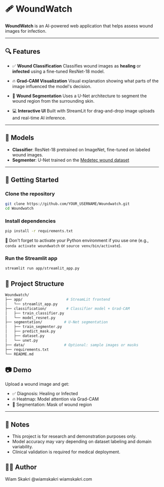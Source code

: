 # 🩹 WoundWatch

**WoundWatch** is an AI-powered web application that helps assess wound images for infection.

---

## 🔍 Features

- ✅ **Wound Classification**
  Classifies wound images as **healing** or **infected** using a fine-tuned ResNet-18 model.

- 🔥 **Grad-CAM Visualization**
  Visual explanation showing what parts of the image influenced the model's decision.

- 🎯 **Wound Segmentation**
  Uses a U-Net architecture to segment the wound region from the surrounding skin.

- 💻 **Interactive UI**
  Built with StreamLit for drag-and-drop image uploads and real-time AI inference.

---

## 🧠 Models

- **Classifier**: ResNet-18 pretrained on ImageNet, fine-tuned on labeled wound images.
- **Segmenter**: U-Net trained on the [Medetec wound dataset](https://www.kaggle.com/data)

---

## 🚀 Getting Started

### Clone the repository

```bash
git clone https://github.com/YOUR_USERNAME/Woundwatch.git
cd Woundwatch
```

### Install dependencies

```bash
pip install -r requirements.txt
```

💬 Don't forget to activate your Python environment if you use one (e.g., `conda activate woundwatch` or `source venv/bin/activate`).

### Run the Streamlit app

```bash
streamlit run app/streamlit_app.py
```

## 📁 Project Structure

```bash
Woundwatch/
├── app/                    # StreamLit frontend
│   └── streamlit_app.py
├── classification/         # Classifier model + Grad-CAM
│   ├── train_classifier.py
│   └── model_resnet.py
├── segmentation/          # U-Net segmentation
│   ├── train_segmenter.py
│   ├── predict_mask.py
│   ├── dataset.py
│   └── unet.py
├── data/                  # Optional: sample images or masks
├── requirements.txt
└── README.md
```

## 📷 Demo

Upload a wound image and get:

* ✅ Diagnosis: Healing or Infected
* 🔥 Heatmap: Model attention via Grad-CAM
* 🎯 Segmentation: Mask of wound region

<!-- Optional image -->

---

## 💉 Notes

* This project is for research and demonstration purposes only.
* Model accuracy may vary depending on dataset labeling and domain variability.
* Clinical validation is required for medical deployment.

## 👨‍💻 Author

Wiam Skakri
@wiamskakri
wiamskakri.com

